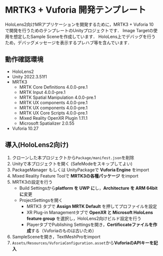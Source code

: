 # MRTK3 + Vuforia 開発テンプレート
HoloLens2向けMRアプリケーションを開発するために，MRTK3 + Vuforia 10 で開発を行うためのテンプレートのUnityプロジェクトです．
Image Targetの使用を想定したSample Sceneを作成しています．
HoloLens上でデバッグを行うため，デバッグメッセージを表示するプレハブ等を含んでいます．

## 動作確認環境
- HoloLens2
- Unity 2022.3.51f1
- MRTK3
  - MRTK Core Definitions 4.0.0-pre.1
  - MRTK Input 4.0.0-pre.1
  - MRTK Spatial Manipulation 4.0.0-pre.1
  - MRTK UX components 4.0.0-pre.1
  - MRTK UX components 4.0.0-pre.1
  - MRTK UX Core Scripts 4.0.0-pre.1
  - Mixed Reality OpenXR Plugin 1.11.1
  - Microsoft Spatializer 2.0.55
- Vuforia 10.27

## 導入(HoloLens2向け)
1. クローンした本プロジェクトから`Package/manifest.json`を削除
2. Unityで本プロジェクトを開く (SafeModeをスキップしてよい)
3. PackageManager もしくは UnityPackageで **Vuforia Engine** をimport
4. Mixed Reality Feature Toolで **MRTK3の各種パッケージ** をimport
6. MRTK3の設定を行う
   - Build Settingsから**platform を UWP に**し，**Architecture を ARM 64bit に**変更
   - ProjectSettingsを開く
     - MRTK3 タブで **Assign MRTK Default** を押してプロファイルを設定
     - XR Plug-in Managementタブで **OpenXR と Microsoft HoloLens feature group** を選択し，HoloLens2向けビルド設定を行う
     - PlayerタブでPublishing Settingsを開き，**Certificcateファイルを作成**する（Vuforiaのものは古いため）
7. SampleSceneを開き，TextMeshProをimport
8. `Assets/Resources/VuforiaConfiguration.asset`から**VuforiaのAPIキーを記入**
